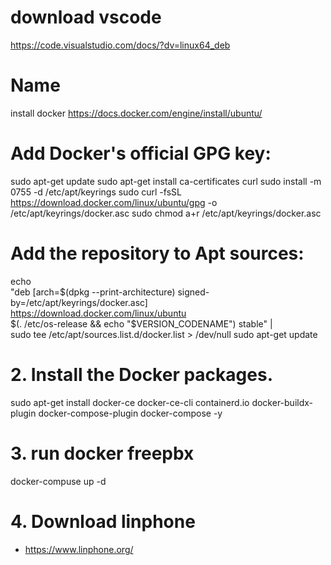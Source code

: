 # download vscode
https://code.visualstudio.com/docs/?dv=linux64_deb

# Name
install docker
https://docs.docker.com/engine/install/ubuntu/

# Add Docker's official GPG key:
sudo apt-get update
sudo apt-get install ca-certificates curl
sudo install -m 0755 -d /etc/apt/keyrings
sudo curl -fsSL https://download.docker.com/linux/ubuntu/gpg -o /etc/apt/keyrings/docker.asc
sudo chmod a+r /etc/apt/keyrings/docker.asc

# Add the repository to Apt sources:
echo \
  "deb [arch=$(dpkg --print-architecture) signed-by=/etc/apt/keyrings/docker.asc] https://download.docker.com/linux/ubuntu \
  $(. /etc/os-release && echo "$VERSION_CODENAME") stable" | \
  sudo tee /etc/apt/sources.list.d/docker.list > /dev/null
sudo apt-get update

# 2. Install the Docker packages.
sudo apt-get install docker-ce docker-ce-cli containerd.io docker-buildx-plugin docker-compose-plugin docker-compose -y


# 3. run docker freepbx 
docker-compuse up -d 

# 4. Download linphone
 - https://www.linphone.org/

